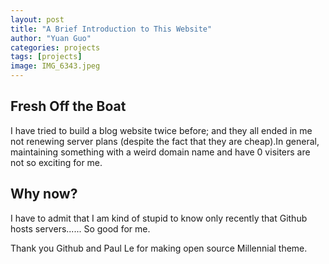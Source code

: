 ```yaml
---
layout: post
title: "A Brief Introduction to This Website"
author: "Yuan Guo"
categories: projects
tags: [projects]
image: IMG_6343.jpeg
---
```


## Fresh Off the Boat

I have tried to build a blog website twice before; and they all ended in me not renewing server plans (despite the fact that they are cheap).In general, maintaining something with a weird domain name and have 0 visiters are not so exciting for me.

## Why now?

I have to admit that I am kind of stupid to know only recently that Github hosts servers...... So good for me. 

Thank you Github and Paul Le for making open source Millennial theme.